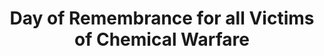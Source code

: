 ---
title: Day of Remembrance for all Victims of Chemical Warfare
month: November
name: Day of Remembrance for all Victims of Chemical Warfare
un-resolution: OPCW C-20/DEC.10
url: 
organisations:
- United Nations
SDGs:
- 16
---